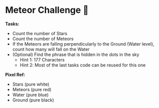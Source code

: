 # Meteor Challenge :milky_way:

**Tasks:**

- Count the number of Stars
- Count the number of Meteors
- If the Meteors are falling perpendicularly to the Ground (Water level), count how many
  will fall on the Water
- (Optional) Find the phrase that is hidden in the dots in the sky
  - Hint 1: 177 Characters
  - Hint 2: Most of the last tasks code can be reused for this one

**Pixel Ref:**

- Stars (pure white) 
- Meteors (pure red) 
- Water (pure blue) 
- Ground (pure black)